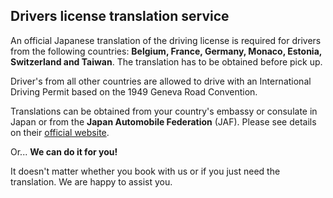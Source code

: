 ## Drivers license translation service

An official Japanese translation of the driving license is required for drivers from the following countries: **Belgium, France, Germany, Monaco, Estonia, Switzerland and Taiwan**. The translation has to be obtained before pick up.

Driver's from all other countries are allowed to drive with an International Driving Permit based on the 1949 Geneva Road Convention.

Translations can be obtained from your country's embassy or consulate in Japan or from the **Japan Automobile Federation** (JAF). Please see details on their [official website](http://www.jaf.or.jp/e/translation/switch.htm).

Or...
**We can do it for you!**

It doesn't matter whether you book with us or if you just need the translation. We are happy to assist you.